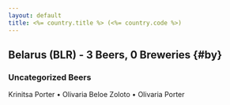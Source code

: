 ```yaml
---
layout: default
title: <%= country.title %> (<%= country.code %>)
---
```


## Belarus (BLR) - 3 Beers, 0 Breweries {#by}



### Uncategorized Beers

Krinitsa Porter   • Olivaria Beloe Zoloto   • Olivaria Porter  



 
